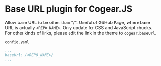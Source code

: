 # Base URL plugin for Cogear.JS

Allow base URL to be other than "/". Useful of GitHub Page, where base URL is actually `<REPO_NAME>`. Only update for CSS and JavaScript chucks. For other kinds of links, please edit the link in the theme to `cogear.baseUrl`.

`config.yaml`

```yaml
...
baseUrl: /<REPO_NAME>/
...
```
